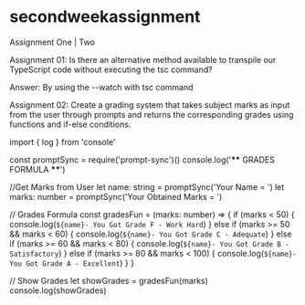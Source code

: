 # secondweekassignment

Assignment One | Two

Assignment 01: Is there an alternative method available to transpile our TypeScript code without executing the tsc command?

Answer: By using the --watch with tsc command

Assignment 02: Create a grading system that takes subject marks as input from the user through prompts and returns the corresponding grades using functions and if-else conditions.

import { log } from 'console'

const promptSync = require('prompt-sync')()
console.log('**\*\*** GRADES FORMULA **\*\***')

//Get Marks from User
let name: string = promptSync('Your Name = ')
let marks: number = promptSync('Your Obtained Marks = ')

// Grades Formula
const gradesFun = (marks: number) => {
if (marks < 50) {
console.log(`${name}- You Got Grade F - Work Hard`)
} else if (marks >= 50 && marks < 60) {
console.log(`${name}- You Got Grade C - Adequate`)
} else if (marks >= 60 && marks < 80) {
console.log(`${name}- You Got Grade B - Satisfactory`)
} else if (marks >= 80 && marks < 100) {
console.log(`${name}- You Got Grade A - Excellent`)
}
}

// Show Grades
let showGrades = gradesFun(marks)
console.log(showGrades)
